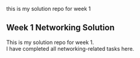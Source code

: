this is my solution repo for week 1 
## Week 1 Networking Solution

This is my solution repo for week 1.  
I have completed all networking-related tasks here.


